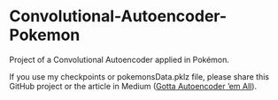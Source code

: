 # Convolutional-Autoencoder-Pokemon

Project of a Convolutional Autoencoder applied in Pokémon.

If you use my checkpoints or pokemonsData.pklz file, please share this GitHub project or the article in Medium ([Gotta Autoencoder ’em All](https://medium.com/@taleslimaf/gotta-autoencoder-em-all-60d5f8a19cf9)).
